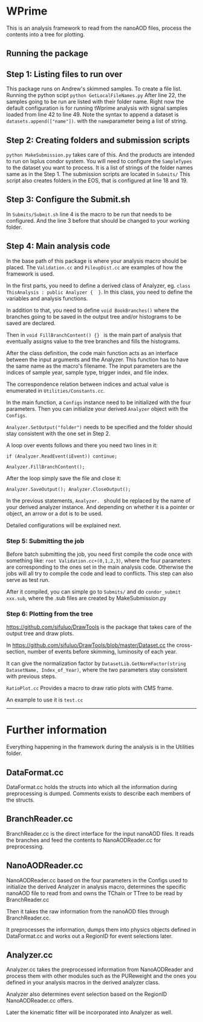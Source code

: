 # WPrime
This is an analysis framework to read from the nanoAOD files, process the contents into a tree for plotting.

## Running the package

## Step 1: Listing files to run over
This package runs on Andrew's skimmed samples.
To create a file list. Running the python scipt ```python GetLocalFileNames.py```
After line 22, the samples going to be run are listed with their folder name.
Right now the default configuration is for running tWprime analysis with signal samples loaded from line 42 to line 49.
Note the syntax to append a dataset is ```datasets.append(["name"])```. with the ```name```parameter being a list of string.


## Step 2: Creating folders and submission scripts
```python MakeSubmission.py``` takes care of this. And the products are intended to run on lxplus condor system.
You will need to configure the ```SampleTypes``` to the dataset you want to process.
It is a list of strings of the folder names same as in the Step 1.
The submission scripts are located in ```Submits/```
This script also creates folders in the EOS, that is configured at line 18 and 19.


## Step 3: Configure the Submit.sh
In ```Submits/Submit.sh``` line 4 is the macro to be run that needs to be configured.
And the line 3 before that should be changed to your working folder.

## Step 4: Main analysis code
In the base path of this package is where your analysis macro should be placed.
The ```Validation.cc``` and ```PileupDist.cc``` are examples of how the framework is used.

In the first parts, you need to define a derived class of Analyzer,
eg. ```class ThisAnalysis : public Analyzer {  }```.
In this class, you need to define the variables and analysis functions.

In addition to that, you need to define ```void BookBranches()``` where the branches going to be saved in the output tree and/or histograms to be saved are declared.

Then in ```void FillBranchContent() {} ``` is the main part of analysis that eventually assigns value to the tree branches and fills the histograms.

After the class definition, the code main function acts as an interface between the input arguments and the Analyzer.
This function has to have the same name as the macro's filename.
The input parameters are the indices of sample year, sample type, trigger index, and file index.

The correspondence relation between indices and actual value is enumerated in ```Utilities/Constants.cc```.

In the main function, a ```Configs``` instance need to be initialized with the four parameters. Then you can initialize your derived ```Analyzer``` object with the ```Configs```.

```Analyzer.SetOutput("folder")``` needs to be specified and the folder should stay consistent with the one set in Step 2.

A loop over events follows and there you need two lines in it:

```if (Analyzer.ReadEvent(iEvent)) continue;``` 

```Analyzer.FillBranchContent();```

After the loop simply save the file and close it:

```Analyzer.SaveOutput(); Analyzer.CloseOutput();```

In the previous statements, ```Analyzer. ``` should be replaced by the name of your derived analyzer instance. And depending on whether it is a pointer or object, an arrow or a dot is to be used.

Detailed configurations will be explained next.

### Step 5: Submitting the job
Before batch submitting the job, you need first compile the code once with something like: ```root Validation.cc+(0,1,2,3)```,
where the four parameters are corresponding to the ones set in the main analysis code.
Otherwise the jobs will all try to compile the code and lead to conflicts.
This step can also serve as test run.

After it compiled, you can simple go to ```Submits/``` and do ```condor_submit xxx.sub```,
where the .sub files are created by MakeSubmission.py

### Step 6: Plotting from the tree
https://github.com/sifuluo/DrawTools is the package that takes care of the output tree and draw plots.

In https://github.com/sifuluo/DrawTools/blob/master/Dataset.cc the cross-section, number of events before skimming, luminosity of each year.

It can give the normalization factor by ```DatasetLib.GetNormFactor(string DatasetName, Index_of_Year)```, where the two parameters stay consistent with previous steps.

```RatioPlot.cc``` Provides a macro to draw ratio plots with CMS frame.

An example to use it is ```test.cc```

---

# Further information

Everything happening in the framework during the analysis is in the Utilities folder. 

## DataFormat.cc

DataFormat.cc holds the structs into which all the information during preprocessing is dumped. Comments exists to describe each members of the structs.

## BranchReader.cc

BranchReader.cc is the direct interface for the input nanoAOD files.
It reads the branches and feed the contents to NanoAODReader.cc for preprocessing.

## NanoAODReader.cc

NanoAODReader.cc based on the four parameters in the Configs used to initialize the derived Analyzer in analysis macro,
determines the specific nanoAOD file to read from and owns the TChain or TTree to be read by BranchReader.cc

Then it takes the raw information from the nanoAOD files through BranchReader.cc.

It preprocesses the information, dumps them into physics objects defined in DataFormat.cc and works out a RegionID for event selections later.

## Analyzer.cc

Analyzer.cc takes the preprocessed information from NanoAODReader and process them with other modules such as the PUReweight and the ones you defined in your analysis macros in the derived analyzer class.

Analyzer also determines event selection based on the RegionID NanoAODReader.cc offers.

Later the kinematic fitter will be incorporated into Analyzer as well.